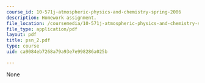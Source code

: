 ```yaml
---
course_id: 10-571j-atmospheric-physics-and-chemistry-spring-2006
description: Homework assignment.
file_location: /coursemedia/10-571j-atmospheric-physics-and-chemistry-spring-2006/ca9084eb7268a79a93e7e998286a025b_psn_2.pdf
file_type: application/pdf
layout: pdf
title: psn_2.pdf
type: course
uid: ca9084eb7268a79a93e7e998286a025b

---
```

None